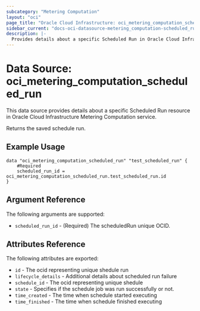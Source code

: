 ```yaml
---
subcategory: "Metering Computation"
layout: "oci"
page_title: "Oracle Cloud Infrastructure: oci_metering_computation_scheduled_run"
sidebar_current: "docs-oci-datasource-metering_computation-scheduled_run"
description: |-
  Provides details about a specific Scheduled Run in Oracle Cloud Infrastructure Metering Computation service
---
```


# Data Source: oci_metering_computation_scheduled_run
This data source provides details about a specific Scheduled Run resource in Oracle Cloud Infrastructure Metering Computation service.

Returns the saved schedule run.


## Example Usage

```hcl
data "oci_metering_computation_scheduled_run" "test_scheduled_run" {
	#Required
	scheduled_run_id = oci_metering_computation_scheduled_run.test_scheduled_run.id
}
```

## Argument Reference

The following arguments are supported:

* `scheduled_run_id` - (Required) The scheduledRun unique OCID.


## Attributes Reference

The following attributes are exported:

* `id` - The ocid representing unique shedule run
* `lifecycle_details` - Additional details about scheduled run failure
* `schedule_id` - The ocid representing unique shedule
* `state` - Specifies if the schedule job was run successfully or not.
* `time_created` - The time when schedule started executing
* `time_finished` - The time when schedule finished executing

